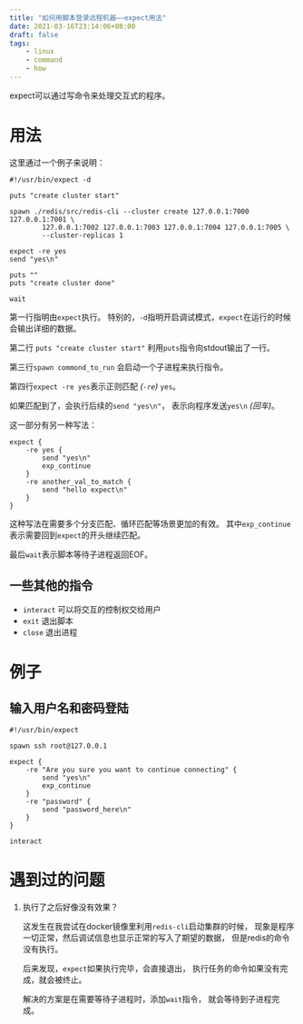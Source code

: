 ```yaml
---
title: "如何用脚本登录远程机器——expect用法"
date: 2021-03-16T23:14:06+08:00
draft: false
tags:
    - linux
    - command
    - how
---
```


expect可以通过写命令来处理交互式的程序。

<!--more-->

# 用法

这里通过一个例子来说明：

```expect
#!/usr/bin/expect -d

puts "create cluster start"

spawn ./redis/src/redis-cli --cluster create 127.0.0.1:7000 127.0.0.1:7001 \
        127.0.0.1:7002 127.0.0.1:7003 127.0.0.1:7004 127.0.0.1:7005 \
        --cluster-replicas 1

expect -re yes
send "yes\n"

puts ""
puts "create cluster done"

wait
```

第一行指明由`expect`执行。
特别的，`-d`指明开启调试模式，`expect`在运行的时候会输出详细的数据。

第二行 `puts "create cluster start"`
利用`puts`指令向stdout输出了一行。

第三行`spawn commond_to_run`
会启动一个子进程来执行指令。

第四行`expect -re yes`表示正则匹配 *(`-re`)* `yes`。

如果匹配到了，会执行后续的`send "yes\n"`，
表示向程序发送`yes\n` *(回车)*。

这一部分有另一种写法：

```expect
expect {
    -re yes {
        send "yes\n"
        exp_continue
    }
    -re another_val_to_match {
        send "hello expect\n"
    }
}
```

这种写法在需要多个分支匹配、循环匹配等场景更加的有效。
其中`exp_continue`表示需要回到`expect`的开头继续匹配。

最后`wait`表示脚本等待子进程返回EOF。

## 一些其他的指令

- `interact` 可以将交互的控制权交给用户
- `exit` 退出脚本
- `close` 退出进程

# 例子

## 输入用户名和密码登陆

```expect
#!/usr/bin/expect
 
spawn ssh root@127.0.0.1
 
expect {
    -re "Are you sure you want to continue connecting" {
        send "yes\n"
        exp_continue
    }   
    -re "password" {
        send "password_here\n"
    }   
}

interact
```

# 遇到过的问题

1. 执行了之后好像没有效果？

    这发生在我尝试在docker镜像里利用`redis-cli`启动集群的时候，
    现象是程序一切正常，然后调试信息也显示正常的写入了期望的数据，
    但是redis的命令没有执行。

    后来发现，`expect`如果执行完毕，会直接退出，
    执行任务的命令如果没有完成，就会被终止。

    解决的方案是在需要等待子进程时，添加`wait`指令，
    就会等待到子进程完成。
